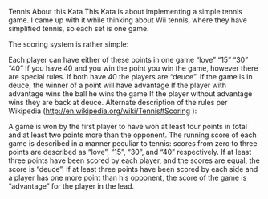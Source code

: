 Tennis
About this Kata
This Kata is about implementing a simple tennis game. I came up with it while thinking about Wii tennis, where they have simplified tennis, so each set is one game.

The scoring system is rather simple:

Each player can have either of these points in one game “love” “15” “30” “40”
If you have 40 and you win the point you win the game, however there are special rules.
If both have 40 the players are “deuce”.
If the game is in deuce, the winner of a point will have advantage
If the player with advantage wins the ball he wins the game
If the player without advantage wins they are back at deuce.
Alternate description of the rules per Wikipedia (http://en.wikipedia.org/wiki/Tennis#Scoring ):

A game is won by the first player to have won at least four points in total and at least two points more than the opponent.
The running score of each game is described in a manner peculiar to tennis: scores from zero to three points are described as “love”, “15”, “30”, and “40” respectively.
If at least three points have been scored by each player, and the scores are equal, the score is “deuce”.
If at least three points have been scored by each side and a player has one more point than his opponent, the score of the game is “advantage” for the player in the lead.